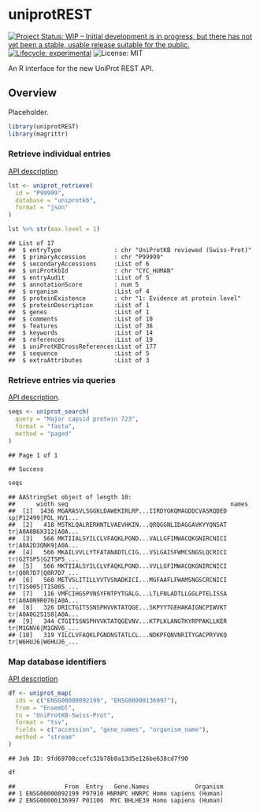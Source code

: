 uniprotREST
================

<!-- badges: start -->

[![Project Status: WIP – Initial development is in progress, but there
has not yet been a stable, usable release suitable for the
public.](https://www.repostatus.org/badges/latest/wip.svg)](https://www.repostatus.org/#wip)
[![Lifecycle:
experimental](https://img.shields.io/badge/lifecycle-experimental-orange.svg)](https://lifecycle.r-lib.org/articles/stages.html#experimental)
![License: MIT](https://img.shields.io/github/license/csdaw/uniprotREST)
<!-- badges: end -->

An R interface for the new UniProt REST API.

## Overview

Placeholder.

``` r
library(uniprotREST)
library(magrittr)
```

### Retrieve individual entries

[API description](https://www.uniprot.org/help/api_retrieve_entries)

``` r
lst <- uniprot_retrieve(
  id = "P99999",
  database = "uniprotkb",
  format = "json"
)

lst %>% str(max.level = 1)
```

    ## List of 17
    ##  $ entryType               : chr "UniProtKB reviewed (Swiss-Prot)"
    ##  $ primaryAccession        : chr "P99999"
    ##  $ secondaryAccessions     :List of 6
    ##  $ uniProtkbId             : chr "CYC_HUMAN"
    ##  $ entryAudit              :List of 5
    ##  $ annotationScore         : num 5
    ##  $ organism                :List of 4
    ##  $ proteinExistence        : chr "1: Evidence at protein level"
    ##  $ proteinDescription      :List of 1
    ##  $ genes                   :List of 1
    ##  $ comments                :List of 10
    ##  $ features                :List of 36
    ##  $ keywords                :List of 14
    ##  $ references              :List of 19
    ##  $ uniProtKBCrossReferences:List of 177
    ##  $ sequence                :List of 5
    ##  $ extraAttributes         :List of 3

### Retrieve entries via queries

[API description](https://www.uniprot.org/help/api_queries).

``` r
seqs <- uniprot_search(
  query = "Major capsid protein 723",
  format = "fasta",
  method = "paged"
)
```

    ## Page 1 of 1

    ## Success

``` r
seqs
```

    ## AAStringSet object of length 10:
    ##      width seq                                              names               
    ##  [1]  1436 MGARASVLSGGKLDAWEKIRLRP...IIRDYGKQMAGDDCVASRQDED sp|P12499|POL_HV1...
    ##  [2]   418 MSTKLQALRERHNTLVAEVHKIN...QRQGGNLIDAGGAVKYYQNSAT tr|A0A8B6X312|A0A...
    ##  [3]   566 MKTIIALSYILCLVFAQKLPGND...VALLGFIMWACQKGNIRCNICI tr|A0A2D3QNK9|A0A...
    ##  [4]   566 MKAILVVLLYTFATANADTLCIG...VSLGAISFWMCSNGSLQCRICI tr|G2TSP5|G2TSP5_...
    ##  [5]   566 MKTIIALSYILCLVFAQKLPGND...VVLLGFIMWACQKGNIRCNICI tr|Q0R7D7|Q0R7D7_...
    ##  [6]   560 METVSLITILLVVTVSNADKICI...MGFAAFLFWAMSNGSCRCNICI tr|T1S005|T1S005_...
    ##  [7]   116 VMFCIHGSPVNSYFNTPYTGALG...LTLFNLADTLLGGLPTELISSA tr|A0A0N9R076|A0A...
    ##  [8]   326 DRICTGITSSNSPHVVKTATQGE...SKPYYTGEHAKAIGNCPIWVKT tr|A0A0G2S1S8|A0A...
    ##  [9]   344 CTGITSSNSPHVVKTATQGEVNV...KTPLKLANGTKYRPPAKLLKER tr|M1GNV6|M1GNV6_...
    ## [10]   319 YILCLVFAQKLPGNDNSTATLCL...NDKPFQNVNRITYGACPRYVKQ tr|W6HUJ6|W6HUJ6_...

### Map database identifiers

[API description](https://www.uniprot.org/help/id_mapping)

``` r
df <- uniprot_map(
  ids = c("ENSG00000092199", "ENSG00000136997"),
  from = "Ensembl",
  to = "UniProtKB-Swiss-Prot",
  format = "tsv",
  fields = c("accession", "gene_names", "organism_name"),
  method = "stream"
)
```

    ## Job ID: 9fd69708ccefc32b78b8a13d5e126be638cd7f90

``` r
df
```

    ##              From  Entry   Gene.Names             Organism
    ## 1 ENSG00000092199 P07910 HNRNPC HNRPC Homo sapiens (Human)
    ## 2 ENSG00000136997 P01106  MYC BHLHE39 Homo sapiens (Human)
